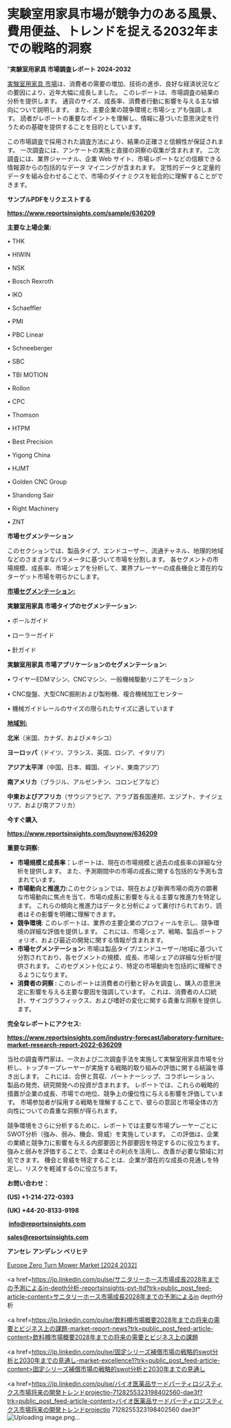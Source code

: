 # 実験室用家具市場が競争力のある風景、費用便益、トレンドを捉える2032年までの戦略的洞察

"<strong>実験室用家具 市場調査レポート 2024-2032</strong>

<a href=https://www.reportsinsights.com/sample/636209>実験室用家具 市場</a>は、消費者の需要の増加、技術の進歩、良好な経済状況などの要因により、近年大幅に成長しました。 このレポートは、市場調査の結果の分析を提供します。 通貨のサイズ、成長率、消費者行動に影響を与える主な傾向について説明します。 また、主要企業の競争環境と市場シェアも強調します。 読者がレポートの重要なポイントを理解し、情報に基づいた意思決定を行うための基礎を提供することを目的としています。

この市場調査で採用された調査方法により、結果の正確さと信頼性が保証されます。 一次調査には、アンケートの実施と直接の洞察の収集が含まれます。 二次調査には、業界ジャーナル、企業 Web サイト、市場レポートなどの信頼できる情報源からの包括的なデータ マイニングが含まれます。 定性的データと定量的データを組み合わせることで、市場のダイナミクスを総合的に理解することができます。

<strong><b>サンプルPDFをリクエストする</b></strong>

<a href=https://www.reportsinsights.com/sample/636209><strong><u>https://www.reportsinsights.com/sample/636209</u></strong></a>

<strong>主要な上場企業:</strong>

• THK

• HIWIN

• NSK

• Bosch Rexroth

• IKO

• Schaeffler

• PMI

• PBC Linear

• Schneeberger

• SBC

• TBI MOTION

• Rollon

• CPC

• Thomson

• HTPM

• Best Precision

• Yigong China

• HJMT

• Golden CNC Group

• Shandong Sair

• Right Machinery

• ZNT

<strong>市場セグメンテーション</strong>

このセクションでは、製品タイプ、エンドユーザー、流通チャネル、地理的地域などのさまざまなパラメータに基づいて市場を分割します。 各セグメントの市場規模、成長率、市場シェアを分析して、業界プレーヤーの成長機会と潜在的なターゲット市場を明らかにします。

<strong><u>市場セグメンテーション</u></strong><strong><u>:</u></strong>

<strong>実験室用家具 市場タイプのセグメンテーション:</strong>

• ボールガイド

• ローラーガイド

• 針ガイド

<strong>実験室用家具 市場アプリケーションのセグメンテーション:</strong>

• ワイヤーEDMマシン、CNCマシン、一般機械駆動リニアモーション

• CNC旋盤、大型CNC掘削および製粉機、複合機械加工センター

• 機械ガイドレールのサイズの限られたサイズに適しています

<strong><u>地域別</u></strong><strong><u>:</u></strong>

<strong>北米</strong>（米国、カナダ、およびメキシコ）

<strong>ヨーロッパ</strong>（ドイツ、フランス、英国、ロシア、イタリア）

<strong>アジア太平洋</strong>（中国、日本、韓国、インド、東南アジア）

<strong>南アメリカ</strong>（ブラジル、アルゼンチン、コロンビアなど）

<strong>中東およびアフリカ</strong>（サウジアラビア、アラブ首長国連邦、エジプト、ナイジェリア、および南アフリカ）

<strong>今すぐ購入</strong>

<a href=https://www.reportsinsights.com/buynow/636209><strong><u>https://www.reportsinsights.com/buynow/636209</u></strong></a>

<strong>重要な洞察:</strong>
<ul>
  <li><strong>市場規模と成長率：</strong>レポートは、現在の市場規模と過去の成長率の詳細な分析を提供します。 また、予測期間中の市場の成長に関する包括的な予測も含まれています。</li>
  <li><strong>市場動向と推進力:</strong>このセクションでは、現在および新興市場の両方の顕著な市場動向に焦点を当て、市場の成長に影響を与える主要な推進力を特定します。 これらの傾向と推進力はデータと分析によって裏付けられており、読者はその影響を明確に理解できます。</li>
  <li><strong>競争環境</strong>: このレポートは、業界の主要企業のプロフィールを示し、競争環境の詳細な評価を提供します。 これには、市場シェア、戦略、製品ポートフォリオ、および最近の開発に関する情報が含まれます。</li>
  <li><strong>市場セグメンテーション: </strong>市場は製品タイプ/エンドユーザー/地域に基づいて分割されており、各セグメントの規模、成長、市場シェアの詳細な分析が提供されます。 このセグメント化により、特定の市場動向を包括的に理解できるようになります。</li>
  <li><strong>消費者の洞察 : </strong>このレポートは消費者の行動と好みを調査し、購入の意思決定に影響を与える主要な要因を強調しています。 これは、消費者の人口統計、サイコグラフィックス、および嗜好の変化に関する貴重な洞察を提供します。</li>
</ul>
<strong>完全なレポートにアクセス:</strong>

<a href=https://www.reportsinsights.com/industry-forecast/laboratory-furniture-market-research-report-2022-636209><strong><u><b>https://www.reportsinsights.com/industry-forecast/laboratory-furniture-market-research-report-2022-636209</b></u></strong></a>

当社の調査専門家は、一次および二次調査手法を実施して実験室用家具市場を分析し、トップキープレーヤーが実施する戦略的取り組みの評価に関する結論を導き出します。 これには、合併と買収、パートナーシップ、コラボレーション、製品の発売、研究開発への投資が含まれます。 レポートでは、これらの戦略的措置が企業の成長、市場での地位、競争上の優位性に与える影響を評価しています。 市場参加者が採用する戦略を理解することで、彼らの意図と市場全体の方向性についての貴重な洞察が得られます。

競争環境をさらに分析するために、レポートでは主要な市場プレーヤーごとにSWOT分析（強み、弱み、機会、脅威）を実施しています。 この評価は、企業の業績と競争力に影響を与える内部要因と外部要因を特定するのに役立ちます。 強みと弱みを評価することで、企業はその利点を活用し、改善が必要な領域に対処できます。 機会と脅威を特定することは、企業が潜在的な成長の見通しを特定し、リスクを軽減するのに役立ちます。

<strong>お問い合わせ：</strong>

<strong>(US) +1-214-272-0393</strong>

<strong>(UK) +44-20-8133-9198</strong>

<strong> </strong><a href=info@reportsinsights.com><strong><u>info@reportsinsights.com</u></strong></a>

<a href=sales@reportsinsights.com><strong><u>sales@reportsinsights.com</u></strong></a>

<strong>アンセレ アンデレン ベリヒテ</strong>

<a href=https://www.linkedin.com/pulse/europe-zero-turn-mower-markets-trends-growth-drivers-yqp5f/>Europe Zero Turn Mower Market [2024 2032]</a>

<a href=https://jp.linkedin.com/pulse/サニタリーホース市場成長2028年までの予測によるin-depth分析-reportsinsights-pvt-ltd?trk=public_post_feed-article-content>サニタリーホース市場成長2028年までの予測によるin depth分析</a>

<a href=https://jp.linkedin.com/pulse/飲料樽市場概要2028年までの将来の需要とビジネス上の課題-market-report-news?trk=public_post_feed-article-content>飲料樽市場概要2028年までの将来の需要とビジネス上の課題</a>

<a href=https://jp.linkedin.com/pulse/固定シリーズ補償市場の戦略的swot分析と2030年までの見通し-market-excellence1?trk=public_post_feed-article-content>固定シリーズ補償市場の戦略的swot分析と2030年までの見通し</a>

<a href=https://jp.linkedin.com/pulse/バイオ医薬品サードパーティロジスティクス市場将来の開発トレンドprojectio-7128255323198402560-dae3f?trk=public_post_feed-article-content>バイオ医薬品サードパーティロジスティクス市場将来の開発トレンドprojectio 7128255323198402560 dae3f</a>"
![Uploading image.png…]()
